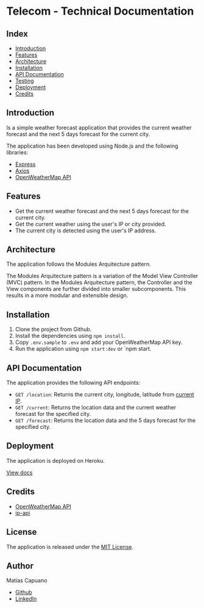 # Telecom - Technical Documentation

## Index

-   [Introduction](#Introduction)
-   [Features](#Features)
-   [Architecture](#Architecture)
-   [Installation](#Installation)
-   [API Documentation](#API-Documentation)
-   [Testing](#Testing)
-   [Deployment](#Deployment)
-   [Credits](#Credits)

## Introduction

Is a simple weather forecast application that provides the current weather forecast and the next 5 days forecast for the current city.

The application has been developed using Node.js and the following libraries:

-   [Express](https://expressjs.com/)
-   [Axios](https://www.npmjs.com/package/axios)
-   [OpenWeatherMap API](https://openweathermap.org/api)

## Features

-   Get the current weather forecast and the next 5 days forecast for the current city.
-   Get the current weather using the user's IP or city provided.
-   The current city is detected using the user's IP address.

## Architecture

The application follows the Modules Arquitecture pattern.

The Modules Arquitecture pattern is a variation of the Model View Controller (MVC) pattern. In the Modules Arquitecture pattern, the Controller and the View components are further divided into smaller subcomponents. This results in a more modular and extensible design.

## Installation

1. Clone the project from Github.
2. Install the dependencies using `npm install`.
3. Copy `.env.sample` to `.env` and add your OpenWeatherMap API key.
4. Run the application using `npm start:dev` or `npm start.

## API Documentation

The application provides the following API endpoints:

-   `GET /location`: Returns the current city, longitude, latitude from [current IP](http://ip-api.com/).
-   `GET /current`: Returns the location data and the current weather forecast for the specified city.
-   `GET /forecast`: Returns the location data and the 5 days forecast for the specified city.

## Deployment

The application is deployed on Heroku.

[View docs](https://telecom-interview-node.herokuapp.com/docs)

## Credits

-   [OpenWeatherMap API](https://openweathermap.org/api)
-   [ip-api](https://ip-api.com/)

## License

The application is released under the [MIT License](https://github.com/maticapuano/telecom-interview-node/blob/master/LICENSE).

## Author

Matías Capuano

-   [Github](https://github.com/maticapuano)
-   [LinkedIn](https://www.linkedin.com/in/matias-capuano/)
